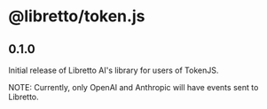 # @libretto/token.js

## 0.1.0

Initial release of Libretto AI's library for users of TokenJS.

NOTE: Currently, only OpenAI and Anthropic will have events sent to Libretto.
